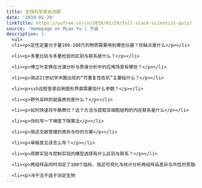 ```yaml
---
title: 全栈科学家自测题
date: '2019-01-29'
linkTitle: https://yufree.cn/cn/2019/01/29/full-stack-scientist-quiz/
source: 'Homepage on Miao Yu | 于淼 '
description: |-
  <ul>
  <li><p>定性定量分子量100-100万的物质需要用到哪些仪器？优缺点是什么</p></li>

  <li><p>多重比较与多重检验的区别与联系是什么？</p></li>

  <li><p>傅立叶变换在光谱分析与质谱分析中的应用场景有哪些？</p></li>

  <li><p>简述21世纪学术圈出现的“可重复性危机”主要指什么？</p></li>

  <li><p>ssh远程登录启用图形界面需要加什么参数？</p></li>

  <li><p>野外采样的就餐原则是什么？</p></li>

  <li><p>如何快速将牛腩煮烂？这个方法与提取亚细胞结构的内在联系是什么</p></li>

  <li><p>伪码写一下梯度下降算法</p></li>

  <li><p>简述文献管理的原则与你的方案</p></li>

  <li><p>审稿意见该怎么写？</p></li>

  <li><p>观察实验与控制实验的模型选择有什么区别与联系？</p></li>

  <li><p>两组样品同时测定了100个指标，简述可视化与统计分析两组样品差异与共性的思路</p></li>

  <li><p>冷干法不适于测定生物
---
```


